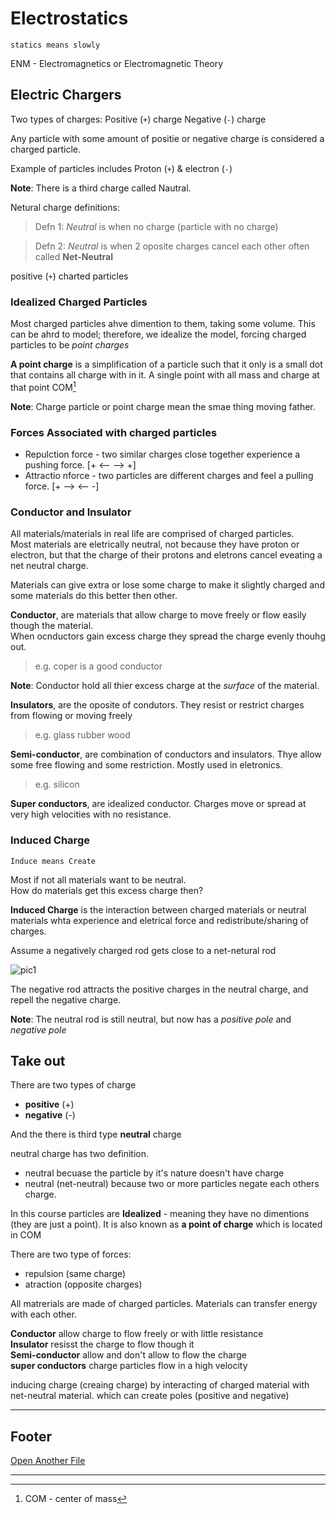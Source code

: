 # Electrostatics

```statics means slowly```

ENM - Electromagnetics or Electromagnetic Theory

## Electric Chargers
Two types of charges:
    Positive (`+`) charge
    Negative (`-`) charge

Any particle with some amount of positie or negative charge is considered a charged particle.

Example of particles includes Proton (`+`) & electron (`-`)

**Note**: There is a third charge called Nautral.

Netural charge definitions:
> Defn 1: *Neutral* is when no charge (particle with no charge)

> Defn 2: *Neutral* is when 2 oposite charges cancel each other often called **Net-Neutral**


positive (`+`) charted particles

### Idealized Charged Particles
Most charged particles ahve dimention to them, taking some volume. This can be ahrd to model; therefore, we idealize the model, forcing charged particles to be *point charges*

**A point charge** is a simplification of a particle such that it only is a small dot that contains all charge with in it. A single point with all mass and charge at that point COM[^1]

**Note**: Charge particle or point charge mean the smae thing moving father.

### Forces Associated with charged particles
* Repulction force - two similar charges close together experience a pushing force.
  [+ <--  --> +]
* Attractio nforce - two particles are different charges and feel a pulling force.
  [+ --> <-- -]

### Conductor and Insulator
All materials/materials in real life are comprised of charged particles. <br>
Most materials are eletrically neutral, not because they have proton or electron, but that the charge of their protons and eletrons cancel eveating a net neutral charge.

Materials can give extra or lose some charge to make it slightly charged and some materials do this better then other.

**Conductor**, are materials that allow charge to move freely or flow easily though the material.<br>
When ocnductors gain excess charge they spread the charge evenly thouhg out.<br>
> e.g. coper is a good conductor

**Note**: Conductor hold all thier excess charge at the *surface* of the material.

**Insulators**, are the oposite of condutors. They resist or restrict charges from flowing or moving freely
> e.g. glass rubber wood

**Semi-conductor**, are combination of conductors and insulators. Thye allow some free flowing and some restriction. Mostly used in eletronics.
> e.g. silicon

**Super conductors**, are idealized conductor. Charges move or spread at very high velocities with no resistance.

### Induced Charge

```Induce means Create```

Most if not all materials want to be neutral.<br>
How do materials get this excess charge then?

**Induced Charge** is the interaction between charged materials or neutral materials whta experience and eletrical force and redistribute/sharing of charges.

Assume a negatively charged rod gets close to a net-netural rod

![pic1](./images/lect1/pic1.png)


The negative rod attracts the positive charges in the neutral charge, and repell the negative charge.

**Note**: The neutral rod is still neutral, but now has a *positive pole* and *negative pole*



## Take out
There are two types of charge
  - **positive** (+)
  - **negative** (-)

And the there is third type **neutral** charge

neutral charge has two definition.
  - neutral becuase the particle by it's nature doesn't have charge
  - neutral (net-neutral) because two or more particles negate each others charge.

In this course particles are **Idealized** - meaning they have no dimentions (they are just a point). It is also known as **a point of charge** which is located in COM

There are two type of forces:
  - repulsion (same charge)
  - atraction (opposite charges)

All matrerials are made of charged particles.
Materials can transfer energy with each other.

**Conductor** allow charge to flow freely or with little resistance<br>
**Insulator** resisst the charge to flow though it<br>
**Semi-conductor** allow and don't allow to flow the charge<br>
**super conductors** charge particles flow in a high velocity

inducing charge (creaing charge) by interacting of charged material with net-neutral material.
which can create poles (positive and negative)

[^1]: COM - center of mass

---

## Footer

[Open Another File](lect2%20Electrostatic%20prt%202.md)

---

